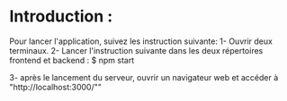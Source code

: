 # Introduction :
 
 Pour lancer l'application, suivez les instruction suivante:
 1- Ouvrir deux terminaux.
 2- Lancer l'instruction suivante dans les deux répertoires frontend et backend :
		 $ npm start

3- après le lancement du serveur, ouvrir un navigateur web et accéder à "http://localhost:3000/""